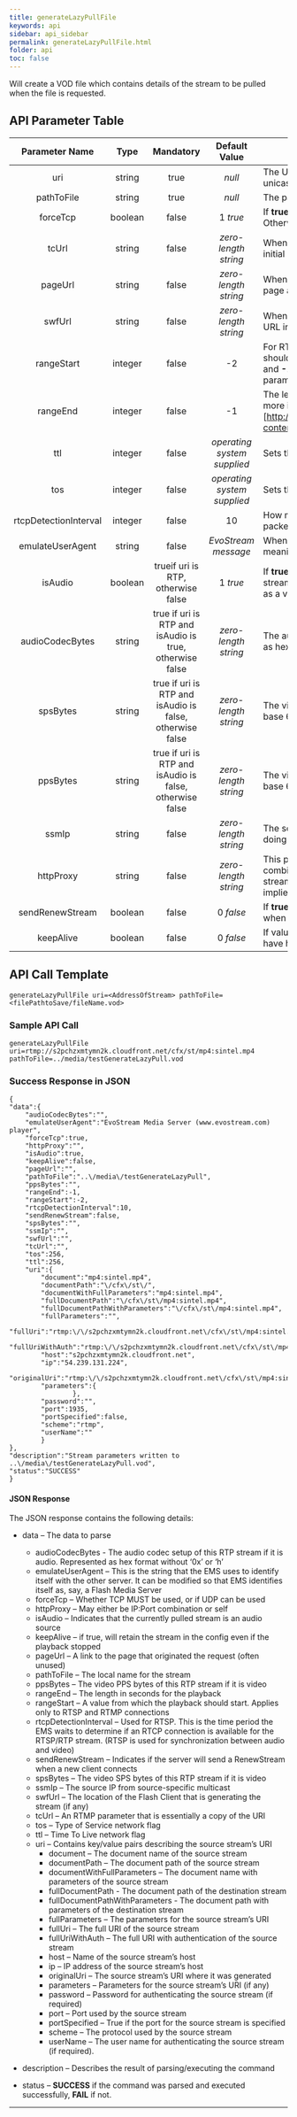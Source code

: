 ```yaml
---
title: generateLazyPullFile
keywords: api
sidebar: api_sidebar
permalink: generateLazyPullFile.html
folder: api
toc: false
---
```




Will create a VOD file which contains details of the stream to be pulled when the file is requested.



## API Parameter Table

|    Parameter Name     |  Type   |                Mandatory                 |        Default Value        | Description                              |
| :-------------------: | :-----: | :--------------------------------------: | :-------------------------: | ---------------------------------------- |
|          uri          | string  |                   true                   |           *null*            | The URI of the external stream. Can be RTMP, RTSP or unicast/multicast (d) mpegts |
|      pathToFile       | string  |                   true                   |           *null*            | The path where the file will be saved, with a “.vod” extension. |
|       forceTcp        | boolean |                  false                   |          1 *true*           | If **true** and if the stream is RTSP, a TCP connection will be forced.  Otherwise the transport mechanism will be negotiated (UDP or TCP) |
|         tcUrl         | string  |                  false                   |    *zero-length string*     | When specified, this value will be used to set the TC URL in the initial RTMP connect invoke |
|        pageUrl        | string  |                  false                   |    *zero-length string*     | When specified, this value will be used to set the originating web page address in the initial RTMP connect invoke |
|        swfUrl         | string  |                  false                   |    *zero-length string*     | When specified, this value will be used to set the originating swf URL in the initial RTMP connect invoke |
|      rangeStart       | integer |                  false                   |             -2              | For RTSP and RTMP connections.  A value from which the playback should start expressed in seconds. There are 2 special values: **-2** and **-1**. For more information, please read about start/len parameters [here:](http://livedocs.adobe.com/flashmediaserver/3.0/hpdocs/help.html?content=00000185.html]) |
|       rangeEnd        | integer |                  false                   |             -1              | The length in seconds for the playback. **-1** is a special value. For more information, please read about start/len parameters [here:][http://livedocs.adobe.com/flashmediaserver/3.0/hpdocs/help.html?content=00000185.htm] |
|          ttl          | integer |                  false                   | *operating system supplied* | Sets the IP_TTL (Time to Live) option on the socket |
|          tos          | integer |                  false                   | *operating system supplied* | Sets the IP_TOS (Type of Service) option on the socket |
| rtcpDetectionInterval | integer |                  false                   |             10              | How much time (in seconds) should the server wait for RTCP packets before declaring the RTSP stream as a RTCP-less stream |
|   emulateUserAgent    | string  |                  false                   |     *EvoStream message*     | When specified, this value will be used as the user agent string. It is meaningful only for RTMP |
|        isAudio        | boolean |    trueif uri is RTP, otherwise false    |          1 *true*           | If **true** and if the stream is RTP, it indicates that the currently pulled stream is an audio source. Otherwise the pulled source is assumed as a video source |
|    audioCodecBytes    | string  | true if uri is RTP and isAudio is true, otherwise false |    *zero-length string*     | The audio  codec setup of this RTP stream if it is audio. Represented as hex format  without `0x` or `h`. *For example:  audioCodecBytes=1190* |
|       spsBytes        | string  | true if uri is RTP and isAudio is false, otherwise false |    *zero-length string*     | The video SPS  bytes of this RTP stream if it is video. It should be base 64 encoded. |
|       ppsBytes        | string  | true if uri is RTP and isAudio is false, otherwise false |    *zero-length string*     | The video PPS bytes of this RTP stream if it is video. It should be base 64 encoded |
|         ssmIp         | string  |                  false                   |    *zero-length string*     | The source IP from source-specific-multicast. Only usable when doing UDP based pull |
|       httpProxy       | string  |                  false                   |    *zero-length string*     | This parameter has two valid values: **IP:Port** – This value combination specifies an RTSP HTTP Proxy from which the RTSP stream should be pulled from **Self** - Specifying “self” as the value implies pulling RTSP over HTTP |
|    sendRenewStream    | boolean |                  false                   |          0 *false*          | If **true**, the server will send RenewStream via SET_PARAMETER when a new client connects. Only valid for RTSP URIs |
|       keepAlive       | boolean |                  false                   |          0 *false*          | If value is **true**, source stream will not shutdown even after all clients have hung up |



## API Call Template

``` 
generateLazyPullFile uri=<AddressOfStream> pathToFile=<filePathtoSave/fileName.vod>
```



### Sample API Call

``` 
generateLazyPullFile uri=rtmp://s2pchzxmtymn2k.cloudfront.net/cfx/st/mp4:sintel.mp4 pathToFile=../media/testGenerateLazyPull.vod
```



### Success Response in JSON

``` 
{
"data":{
    "audioCodecBytes":"",
    "emulateUserAgent":"EvoStream Media Server (www.evostream.com) player",
    "forceTcp":true,
    "httpProxy":"",
    "isAudio":true,
    "keepAlive":false,
    "pageUrl":"",
    "pathToFile":"..\/media\/testGenerateLazyPull",
    "ppsBytes":"",
    "rangeEnd":-1,
    "rangeStart":-2,
    "rtcpDetectionInterval":10,
    "sendRenewStream":false,
    "spsBytes":"",
    "ssmIp":"",
    "swfUrl":"",
    "tcUrl":"",
    "tos":256,
    "ttl":256,
    "uri":{
        "document":"mp4:sintel.mp4",
        "documentPath":"\/cfx\/st\/",
        "documentWithFullParameters":"mp4:sintel.mp4",
        "fullDocumentPath":"\/cfx\/st\/mp4:sintel.mp4",
        "fullDocumentPathWithParameters":"\/cfx\/st\/mp4:sintel.mp4",
        "fullParameters":"",
        "fullUri":"rtmp:\/\/s2pchzxmtymn2k.cloudfront.net\/cfx\/st\/mp4:sintel.mp4",
        "fullUriWithAuth":"rtmp:\/\/s2pchzxmtymn2k.cloudfront.net\/cfx\/st\/mp4:sintel.mp4",
        "host":"s2pchzxmtymn2k.cloudfront.net",
        "ip":"54.239.131.224",
        "originalUri":"rtmp:\/\/s2pchzxmtymn2k.cloudfront.net\/cfx\/st\/mp4:sintel.mp4",
        "parameters":{
        		},
        "password":"",
        "port":1935,
        "portSpecified":false,
        "scheme":"rtmp",
        "userName":""
        }
},
"description":"Stream parameters written to ..\/media\/testGenerateLazyPull.vod",
"status":"SUCCESS"
}
```



#### JSON Response

The JSON response contains the following details:

- data – The data to parse
  - audioCodecBytes - The audio codec setup of this RTP stream if it is audio. Represented as hex format without ‘0x’ or ‘h’
  - emulateUserAgent – This is the string that the EMS uses to identify itself with the other server. It can be modified so that EMS identifies itself as, say, a Flash Media Server
  - forceTcp – Whether TCP MUST be used, or if UDP can be used
  - httpProxy – May either be IP:Port combination or self
  - isAudio – Indicates that the currently pulled stream is an audio source
  - keepAlive – if true, will retain the stream in the config even if the playback stopped
  - pageUrl – A link to the page that originated the request (often unused)
  - pathToFile – The local name for the stream
  - ppsBytes – The video PPS bytes of this RTP stream if it is video
  - rangeEnd – The length in seconds for the playback
  - rangeStart – A value from which the playback should start. Applies only to RTSP and RTMP connections
  - rtcpDetectionInterval – Used for RTSP. This is the time period the EMS waits to determine if an RTCP connection is available for the RTSP/RTP stream. (RTSP is used for synchronization between audio and video)
  - sendRenewStream – Indicates if the server will send a RenewStream when a new client connects
  - spsBytes – The video SPS bytes of this RTP stream if it is video
  - ssmIp – The source IP from source-specific multicast
  - swfUrl – The location of the Flash Client that is generating the stream (if any)
  - tcUrl – An RTMP parameter that is essentially a copy of the URI
  - tos – Type of Service network flag
  - ttl – Time To Live network flag
  - uri – Contains key/value pairs describing the source stream’s URI
    - document – The document name of the source stream
    - documentPath – The document path of the source stream
    - documentWithFullParameters – The document name with parameters of the source stream
    - fullDocumentPath - The document path of the destination stream
    - fullDocumentPathWithParameters - The document path with parameters of the destination stream
    - fullParameters – The parameters for the source stream’s URI
    - fullUri – The full URI of the source stream
    - fullUriWithAuth – The full URI with authentication of the source stream
    - host – Name of the source stream’s host
    - ip – IP address of the source stream’s host
    - originalUri – The source stream’s URI where it was generated
    - parameters – Parameters for the source stream’s URI (if any)
    - password – Password for authenticating the source stream (if required)
    - port – Port used by the source stream
    - portSpecified – True if the port for the source stream is specified
    - scheme – The protocol used by the source stream
    - userName – The user name for authenticating the source stream (if required).


- description – Describes the result of parsing/executing the command
- status – **SUCCESS** if the command was parsed and executed successfully, **FAIL** if not.

------

